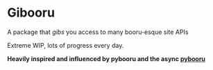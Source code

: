 # Gibooru

A package that *gibs* you access to many booru-esque site APIs

Extreme WIP, lots of progress every day.

**Heavily inspired and influenced by pybooru and the async [pybooru](https://github.com/onirei/pybooru)**